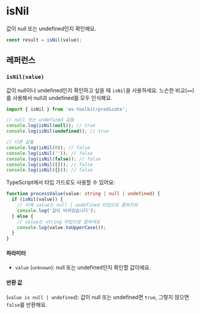 # isNil

값이 null 또는 undefined인지 확인해요.

```typescript
const result = isNil(value);
```

## 레퍼런스

### `isNil(value)`

값이 null이나 undefined인지 확인하고 싶을 때 `isNil`을 사용하세요. 느슨한 비교(`==`)를 사용해서 null과 undefined를 모두 인식해요.

```typescript
import { isNil } from 'es-toolkit/predicate';

// null 또는 undefined 값들
console.log(isNil(null)); // true
console.log(isNil(undefined)); // true

// 다른 값들
console.log(isNil(0)); // false
console.log(isNil('')); // false
console.log(isNil(false)); // false
console.log(isNil([])); // false
console.log(isNil({})); // false
```

TypeScript에서 타입 가드로도 사용할 수 있어요:

```typescript
function processValue(value: string | null | undefined) {
  if (isNil(value)) {
    // 이제 value는 null | undefined 타입으로 좁혀져요
    console.log('값이 비어있습니다');
  } else {
    // value는 string 타입으로 좁혀져요
    console.log(value.toUpperCase());
  }
}
```

#### 파라미터

- `value` (`unknown`): null 또는 undefined인지 확인할 값이에요.

#### 반환 값

(`value is null | undefined`): 값이 null 또는 undefined면 `true`, 그렇지 않으면 `false`를 반환해요.
